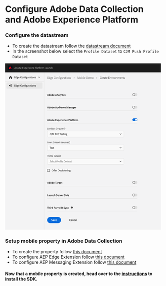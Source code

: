 #  Configure Adobe Data Collection and Adobe Experience Platform

### Configure the datastream

* To create the datastream follow the [datastream document](./../../getting-started/configure-datastreams.md)
* In the screenshot below select the `Profile Dataset` to `CJM Push Profile Dataset`

![Datastream](./../../.gitbook/assets/edge-config.png)

### Setup mobile property in Adobe Data Collection

* To create the property follow [this document](./../../getting-started/create-a-mobile-property.md)
* To configure AEP Edge Extension follow [this document](./../../foundation-extensions/experience-platform-extension)
* To configure AEP Messaging Extension follow [this document](./../../using-mobile-extensions/adobe-journey-optimizer)

#### Now that a mobile property is created, head over to the [instructions](./setup-sdk.md) to install the SDK.
